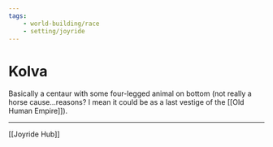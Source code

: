 ```yaml
---
tags:
    - world-building/race 
    - setting/joyride
---
```

# Kolva

Basically a centaur with some four-legged animal on bottom (not really a horse cause...reasons? I mean it could be as a last vestige of the [[Old Human Empire]]).

---
[[Joyride Hub]]